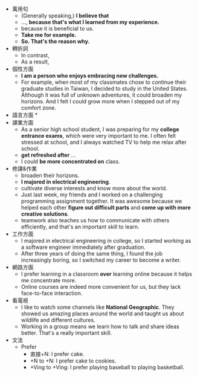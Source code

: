 * 萬用句
	* (Generally speaking,) **I believe that** 
	* ..., **because that's what I learned from my experience.**
	* because it is beneficial to us.
	* **Take me for example.**
	* **So. That's the reason why.**
* 轉折詞
	* In contrast,
	* As a result,
* 個性方面
	*  **I am a person who enjoys embracing new challenges.**
	* For example, when most of my classmates chose to continue their graduate studies in Taiwan, I decided to study in the United States. Although it was full of unknown adventures, it could broaden my horizons. And I felt I could grow more when I stepped out of my comfort zone.
* 語言方面
	* 
* 課業方面
	* As a senior high school student, I was preparing for my **college entrance exams**, which were very important to me. I often felt stressed at school, and I always watched TV to help me relax after school.
	* **get refreshed after** ...
	* I could **be more concentrated on** class.
* 修課&作業
	* broaden their horizons.
	* **I majored in electrical engineering**.
	* cultivate diverse interests and know more about the world.
	* Just last week, my friends and I worked on a challenging programming assignment together. It was awesome because we helped each other **figure out difficult parts** and **come up with more creative solutions**.
	* teamwork also teaches us how to communicate with others efficiently, and that's an important skill to learn.
* 工作方面
	* I majored in electrical engineering in college, so I started working as a software engineer immediately after graduation.
	* After three years of doing the same thing, I found the job increasingly boring, so I switched my career to become a writer.
* 網路方面
	* I prefer learning in a classroom **over** learning online because it helps me concentrate more.
	* Online courses are indeed more convenient for us, but they lack face-to-face interaction.
* 看電視
	* I like to watch some channels like **National Geographic**. They showed us amazing places around the world and taught us about wildlife and different cultures.
	* Working in a group means we learn how to talk and share ideas better. That's a really important skill.
* 文法
	* Prefer
		* 直接+N: I prefer cake.
		* +N to +N: I prefer cake to cookies.
		* +Ving to +Ving: I prefer playing baseball to playing basketball.